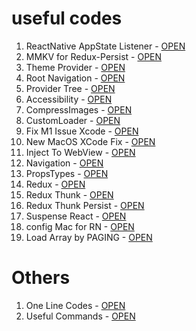 # useful codes

1. ReactNative AppState Listener - [OPEN](/appStateListner.md)
2. MMKV for Redux-Persist - [OPEN](/mmkvStorage.md)
3. Theme Provider - [OPEN](/themeProvider.md)
4. Root Navigation - [OPEN](/rootNavigation.md)
5. Provider Tree - [OPEN](/providerTree.md)
6. Accessibility - [OPEN](/accessibility.md)
7. CompressImages - [OPEN](/compressImages.md)
8. CustomLoader - [OPEN](/customLoader.md)
9. Fix M1 Issue Xcode - [OPEN](/fixM1IssueXcode.md)
10. New MacOS XCode Fix - [OPEN](/newMacOSUpdateFix.md)
11. Inject To WebView - [OPEN](/injectToWebView.md)
12. Navigation - [OPEN](/navigation.md)
13. PropsTypes - [OPEN](/propsTypes.md)
14. Redux - [OPEN](/redux.md)
15. Redux Thunk - [OPEN](/reduxThunk.md)
16. Redux Thunk Persist - [OPEN](/reduxThunkPersist.md)
17. Suspense React - [OPEN](/suspenseReact.md)
18. config Mac for RN - [OPEN](/configMacRN.md)
19. Load Array by PAGING - [OPEN](/listLoader.md)


# Others
1. One Line Codes - [OPEN](/oneLineCodes.md)
2. Useful Commands - [OPEN](/usefulCommands.md)
